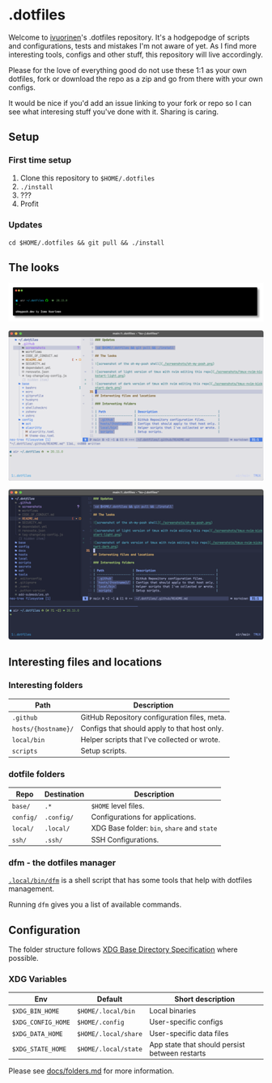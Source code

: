 # .dotfiles

Welcome to [ivuorinen](https://github.com/ivuorinen)'s .dotfiles repository.
It's a hodgepodge of scripts and configurations, tests and mistakes I'm not
aware of yet. As I find more interesting tools, configs and other stuff,
this repository will live accordingly.

Please for the love of everything good do not use these 1:1 as your own dotfiles,
fork or download the repo as a zip and go from there with your own configs.

It would be nice if you'd add an issue linking to your fork or repo so I can
see what interesing stuff you've done with it. Sharing is caring.

## Setup

### First time setup

1. Clone this repository to `$HOME/.dotfiles`
2. `./install`
3. ???
4. Profit

### Updates

`cd $HOME/.dotfiles && git pull && ./install`

## The looks

![screenshot of the oh-my-posh shell](./screenshots/oh-my-posh.png)

![screenshot of light version of tmux with nvim editing this repo](./screenshots/tmux-nvim-kickstart-light.png)

![screenshot of dark version of tmux with nvim editing this repo](./screenshots/tmux-nvim-kickstart-dark.png)

## Interesting files and locations

### Interesting folders

| Path                | Description                                  |
| ------------------- | -------------------------------------------- |
| `.github`           | GitHub Repository configuration files, meta. |
| `hosts/{hostname}/` | Configs that should apply to that host only. |
| `local/bin`         | Helper scripts that I've collected or wrote. |
| `scripts`           | Setup scripts.                               |

### dotfile folders

| Repo      | Destination | Description                                 |
| --------- | ----------- | ------------------------------------------- |
| `base/`   | `.*`        | `$HOME` level files.                        |
| `config/` | `.config/`  | Configurations for applications.            |
| `local/`  | `.local/`   | XDG Base folder: `bin`, `share` and `state` |
| `ssh/`    | `.ssh/`     | SSH Configurations.                         |

### dfm - the dotfiles manager

[`.local/bin/dfm`][dfm] is a shell script that has some tools that help with dotfiles management.

Running `dfm` gives you a list of available commands.

## Configuration

The folder structure follows [XDG Base Directory Specification][xdg] where possible.

### XDG Variables

| Env                | Default              | Short description                              |
| ------------------ | -------------------- | ---------------------------------------------- |
| `$XDG_BIN_HOME`    | `$HOME/.local/bin`   | Local binaries                                 |
| `$XDG_CONFIG_HOME` | `$HOME/.config`      | User-specific configs                          |
| `$XDG_DATA_HOME`   | `$HOME/.local/share` | User-specific data files                       |
| `$XDG_STATE_HOME`  | `$HOME/.local/state` | App state that should persist between restarts |

Please see [docs/folders.md][docs-folders] for more information.

[dfm]: https://github.com/ivuorinen/dotfiles/blob/main/local/bin/dfm
[docs-folders]: https://github.com/ivuorinen/dotfiles/blob/main/docs/folders.md
[xdg]: https://specifications.freedesktop.org/basedir-spec/basedir-spec-latest.html
